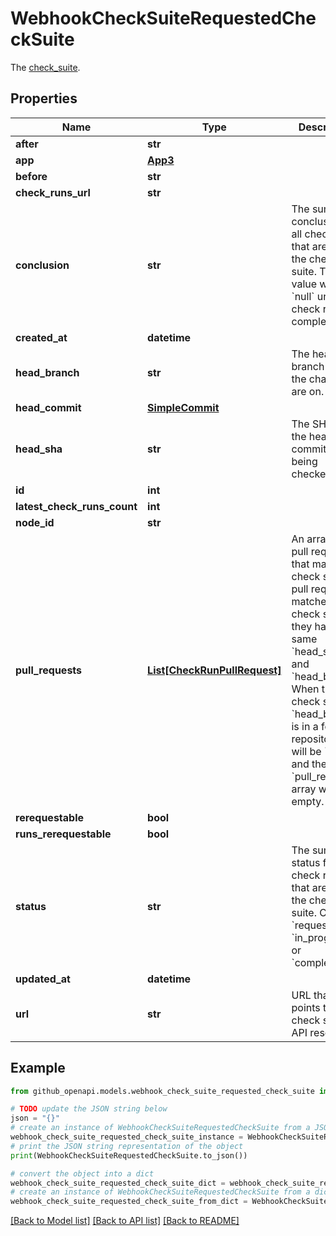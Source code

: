 # WebhookCheckSuiteRequestedCheckSuite

The [check_suite](https://docs.github.com/rest/checks/suites#get-a-check-suite).

## Properties

Name | Type | Description | Notes
------------ | ------------- | ------------- | -------------
**after** | **str** |  | 
**app** | [**App3**](App3.md) |  | 
**before** | **str** |  | 
**check_runs_url** | **str** |  | 
**conclusion** | **str** | The summary conclusion for all check runs that are part of the check suite. This value will be &#x60;null&#x60; until the check run has completed. | 
**created_at** | **datetime** |  | 
**head_branch** | **str** | The head branch name the changes are on. | 
**head_commit** | [**SimpleCommit**](SimpleCommit.md) |  | 
**head_sha** | **str** | The SHA of the head commit that is being checked. | 
**id** | **int** |  | 
**latest_check_runs_count** | **int** |  | 
**node_id** | **str** |  | 
**pull_requests** | [**List[CheckRunPullRequest]**](CheckRunPullRequest.md) | An array of pull requests that match this check suite. A pull request matches a check suite if they have the same &#x60;head_sha&#x60; and &#x60;head_branch&#x60;. When the check suite&#39;s &#x60;head_branch&#x60; is in a forked repository it will be &#x60;null&#x60; and the &#x60;pull_requests&#x60; array will be empty. | 
**rerequestable** | **bool** |  | [optional] 
**runs_rerequestable** | **bool** |  | [optional] 
**status** | **str** | The summary status for all check runs that are part of the check suite. Can be &#x60;requested&#x60;, &#x60;in_progress&#x60;, or &#x60;completed&#x60;. | 
**updated_at** | **datetime** |  | 
**url** | **str** | URL that points to the check suite API resource. | 

## Example

```python
from github_openapi.models.webhook_check_suite_requested_check_suite import WebhookCheckSuiteRequestedCheckSuite

# TODO update the JSON string below
json = "{}"
# create an instance of WebhookCheckSuiteRequestedCheckSuite from a JSON string
webhook_check_suite_requested_check_suite_instance = WebhookCheckSuiteRequestedCheckSuite.from_json(json)
# print the JSON string representation of the object
print(WebhookCheckSuiteRequestedCheckSuite.to_json())

# convert the object into a dict
webhook_check_suite_requested_check_suite_dict = webhook_check_suite_requested_check_suite_instance.to_dict()
# create an instance of WebhookCheckSuiteRequestedCheckSuite from a dict
webhook_check_suite_requested_check_suite_from_dict = WebhookCheckSuiteRequestedCheckSuite.from_dict(webhook_check_suite_requested_check_suite_dict)
```
[[Back to Model list]](../README.md#documentation-for-models) [[Back to API list]](../README.md#documentation-for-api-endpoints) [[Back to README]](../README.md)


